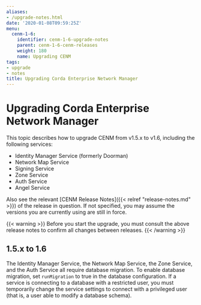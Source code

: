 ```yaml
---
aliases:
- /upgrade-notes.html
date: '2020-01-08T09:59:25Z'
menu:
  cenm-1-6:
    identifier: cenm-1-6-upgrade-notes
    parent: cenm-1-6-cenm-releases
    weight: 180
    name: Upgrading CENM
tags:
- upgrade
- notes
title: Upgrading Corda Enterprise Network Manager
---
```


# Upgrading Corda Enterprise Network Manager

This topic describes how to upgrade CENM from v1.5.x to v1.6, including the following services:

- Identity Manager Service (formerly Doorman)
- Network Map Service
- Signing Service
- Zone Service
- Auth Service
- Angel Service

Also see the relevant [CENM Release Notes]({{< relref "release-notes.md" >}}) of the release in question. If not specified, you may assume the versions you are currently using are still in force.

{{< warning >}}
Before you start the upgrade, you must consult the above release notes to confirm all changes between releases.
{{< /warning >}}

## 1.5.x to 1.6 

The Identity Manager Service, the Network Map Service, the Zone Service, and the Auth Service all require database migration. To enable database migration, set `runMigration` to true in the database configuration. If a service is connecting to a database with a restricted user, you must temporarily change the service settings to connect with a privileged user (that is, a user able to modify a database schema).